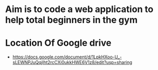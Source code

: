 # Aim is to code a web application to help total beginners in the gym

# Location Of Google drive
- https://docs.google.com/document/d/1LpkHXoo-U_-sLEWNPJuQqjIht2rcCXi0ukkHWE6V1z8/edit?usp=sharing